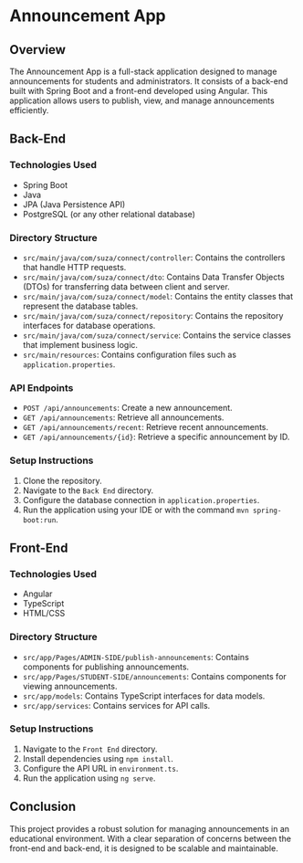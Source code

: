 # Announcement App

## Overview
The Announcement App is a full-stack application designed to manage announcements for students and administrators. It consists of a back-end built with Spring Boot and a front-end developed using Angular. This application allows users to publish, view, and manage announcements efficiently.

## Back-End

### Technologies Used
- Spring Boot
- Java
- JPA (Java Persistence API)
- PostgreSQL (or any other relational database)

### Directory Structure
- `src/main/java/com/suza/connect/controller`: Contains the controllers that handle HTTP requests.
- `src/main/java/com/suza/connect/dto`: Contains Data Transfer Objects (DTOs) for transferring data between client and server.
- `src/main/java/com/suza/connect/model`: Contains the entity classes that represent the database tables.
- `src/main/java/com/suza/connect/repository`: Contains the repository interfaces for database operations.
- `src/main/java/com/suza/connect/service`: Contains the service classes that implement business logic.
- `src/main/resources`: Contains configuration files such as `application.properties`.

### API Endpoints
- `POST /api/announcements`: Create a new announcement.
- `GET /api/announcements`: Retrieve all announcements.
- `GET /api/announcements/recent`: Retrieve recent announcements.
- `GET /api/announcements/{id}`: Retrieve a specific announcement by ID.

### Setup Instructions
1. Clone the repository.
2. Navigate to the `Back End` directory.
3. Configure the database connection in `application.properties`.
4. Run the application using your IDE or with the command `mvn spring-boot:run`.

## Front-End

### Technologies Used
- Angular
- TypeScript
- HTML/CSS

### Directory Structure
- `src/app/Pages/ADMIN-SIDE/publish-announcements`: Contains components for publishing announcements.
- `src/app/Pages/STUDENT-SIDE/announcements`: Contains components for viewing announcements.
- `src/app/models`: Contains TypeScript interfaces for data models.
- `src/app/services`: Contains services for API calls.

### Setup Instructions
1. Navigate to the `Front End` directory.
2. Install dependencies using `npm install`.
3. Configure the API URL in `environment.ts`.
4. Run the application using `ng serve`.

## Conclusion
This project provides a robust solution for managing announcements in an educational environment. With a clear separation of concerns between the front-end and back-end, it is designed to be scalable and maintainable.